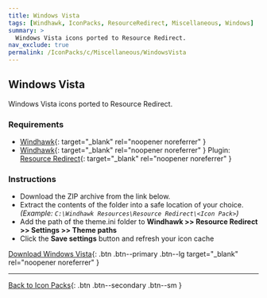 ```yaml
---
title: Windows Vista
tags: [Windhawk, IconPacks, ResourceRedirect, Miscellaneous, Windows]
summary: >
  Windows Vista icons ported to Resource Redirect.
nav_exclude: true
permalink: /IconPacks/c/Miscellaneous/WindowsVista
---
```


## Windows Vista
Windows Vista icons ported to Resource Redirect.

<!-- 
[![Windows Vista Preview](https://gitlab.com/the-back-room/windhawk/resource-redirect/windows-series/windows-vista/-/raw/main/Extras/Preview.bmp)](https://gitlab.com/the-back-room/windhawk/resource-redirect/windows-series/windows-vista/-/raw/main/Extras/Preview.bmp){: target="_blank" rel="noopener noreferrer" }
-->

### Requirements

- [Windhawk](https://windhawk.net/){: target="_blank" rel="noopener noreferrer" }
- [Windhawk](https://windhawk.net/){: target="_blank" rel="noopener noreferrer" } Plugin: [Resource Redirect](https://windhawk.net/mods/icon-resource-redirect){: target="_blank" rel="noopener noreferrer" }

### Instructions

 - Download the ZIP archive from the link below.
 - Extract the contents of the folder into a safe location of your choice. *(Example: `C:\Windhawk Resources\Resource Redirect\<Icon Pack>`)*
 - Add the path of the theme.ini folder to **Windhawk >> Resource Redirect >> Settings >> Theme paths**
 - Click the **Save settings** button and refresh your icon cache

[Download Windows Vista](https://gitlab.com/the-back-room/windhawk/resource-redirect/windows-series/windows-vista/-/archive/main/windows-vista-main.zip){: .btn .btn--primary .btn--lg target="_blank" rel="noopener noreferrer" }

---

[Back to Icon Packs](/IconPacks){: .btn .btn--secondary .btn--sm }
